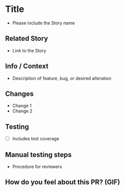 # Title

- Please include the Story name

## Related Story

- Link to the Story

## Info / Context

- Description of feature, bug, or desired alteration

## Changes

- Change 1
- Change 2

## Testing

- [ ] Includes test coverage

## Manual testing steps

- Procedure for reviewers

## How do you feel about this PR? (GIF)
